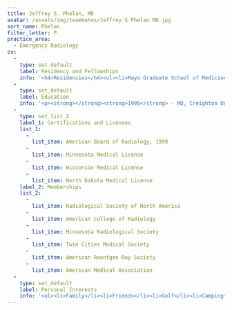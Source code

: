 ```yaml
---
title: Jeffrey S. Phelan, MD
avatar: /assets/img/teammates/Jeffrey S Phelan MD.jpg
sort_name: Phelan
filter_letter: P
practice_area:
  - Emergency Radiology
cv:
  - 
    type: set_default
    label: Residency and Fellowships
    info: '<h4>Residencies</h4><ul><li>Mayo Graduate School of Medicine, Rochester, MN, Diagnostic Radiology, 1995-1999</li></ul><h4>Fellowships</h4><ul><li>Mayo Graduate School of Medicine, Rochester, MN, Cross-Sectional Imaging, 1999-2000<span></span></li></ul>'
  - 
    type: set_default
    label: Education
    info: '<p><strong></strong><strong>1995</strong> - MD, Creighton University, Omaha, NE</p><p><strong>1991</strong> - BS, Creighton University, Omaha, NE</p>'
  - 
    type: set_list_2
    label_1: Certifications and Licenses
    list_1:
      - 
        list_item: American Board of Radiology, 1999
      - 
        list_item: Minnesota Medical License
      - 
        list_item: Wisconsin Medical License
      - 
        list_item: North Dakota Medical License
    label_2: Memberships
    list_2:
      - 
        list_item: Radiological Society of North America
      - 
        list_item: American College of Radiology
      - 
        list_item: Minnesota Radiological Society
      - 
        list_item: Twin Cities Medical Society
      - 
        list_item: American Roentgen Ray Society
      - 
        list_item: American Medical Association
  - 
    type: set_default
    label: Personal Interests
    info: '<ul><li>Family</li><li>Friends</li><li>Golf</li><li>Camping</li><li>Fishing<span></span></li></ul>'
---
```

